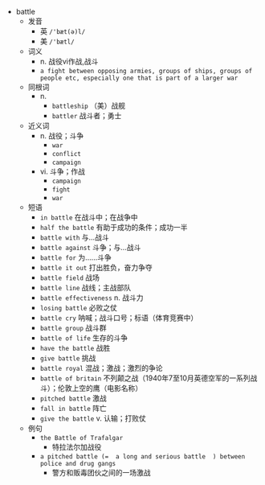 - battle
  - 发音
    - 英 `/'bæt(ə)l/`
    - 美 `/'bætl/`
  - 词义
    - n. 战役vi作战,战斗
    - `a fight between opposing armies, groups of ships, groups of people etc, especially one that is part of a larger war`
  - 同根词
    - n.
      - `battleship` （美）战舰
      - `battler` 战斗者；勇士
  - 近义词
    - n. 战役；斗争
      - `war`
      - `conflict`
      - `campaign`
    - vi. 斗争；作战
      - `campaign`
      - `fight`
      - `war`
  - 短语
    - `in battle` 在战斗中；在战争中 
    - `half the battle` 有助于成功的条件；成功一半 
    - `battle with` 与…战斗 
    - `battle against` 斗争；与…战斗 
    - `battle for` 为……斗争 
    - `battle it out` 打出胜负，奋力争夺 
    - `battle field` 战场 
    - `battle line` 战线；主战部队 
    - `battle effectiveness` n. 战斗力 
    - `losing battle` 必败之仗 
    - `battle cry` 呐喊；战斗口号；标语（体育竞赛中） 
    - `battle group` 战斗群 
    - `battle of life` 生存的斗争 
    - `have the battle` 战胜 
    - `give battle` 挑战 
    - `battle royal` 混战；激战；激烈的争论 
    - `battle of britain` 不列颠之战（1940年7至10月英德空军的一系列战斗）；伦敦上空的鹰（电影名称） 
    - `pitched battle` 激战 
    - `fall in battle` 阵亡 
    - `give the battle` v. 认输；打败仗 
  - 例句
    - `the Battle of Trafalgar`
      - 特拉法尔加战役
    - `a pitched battle (=  a long and serious battle  ) between police and drug gangs`
      - 警方和贩毒团伙之间的一场激战

